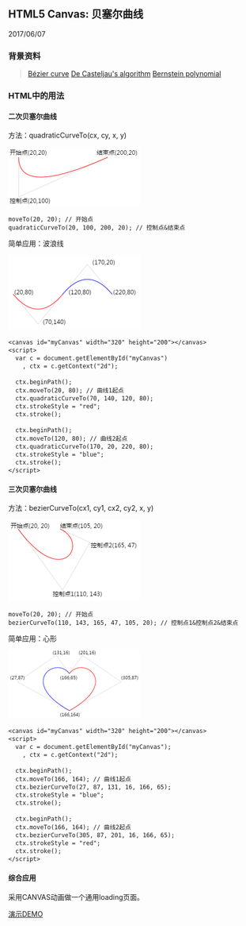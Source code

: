 ## HTML5 Canvas: 贝塞尔曲线

2017/06/07

### 背景资料

>[Bézier curve](https://en.wikipedia.org/wiki/B%C3%A9zier_curve) [De Casteljau's algorithm](https://en.wikipedia.org/wiki/De_Casteljau%27s_algorithm) [Bernstein polynomial](https://en.wikipedia.org/wiki/Bernstein_polynomial)

### HTML中的用法

#### 二次贝塞尔曲线

方法：quadraticCurveTo(cx, cy, x, y)

![quadraticCurve](./res/quadraticCurve.png)

    moveTo(20, 20); // 开始点
    quadraticCurveTo(20, 100, 200, 20); // 控制点&结束点

简单应用：波浪线

![wave](./res/wave.png)

    <canvas id="myCanvas" width="320" height="200"></canvas>
    <script>
      var c = document.getElementById("myCanvas")
        , ctx = c.getContext("2d");

      ctx.beginPath();
      ctx.moveTo(20, 80); // 曲线1起点
      ctx.quadraticCurveTo(70, 140, 120, 80);
      ctx.strokeStyle = "red";
      ctx.stroke();

      ctx.beginPath();
      ctx.moveTo(120, 80); // 曲线2起点
      ctx.quadraticCurveTo(170, 20, 220, 80);
      ctx.strokeStyle = "blue";
      ctx.stroke();
    </script>

#### 三次贝塞尔曲线

方法：bezierCurveTo(cx1, cy1, cx2, cy2, x, y)

![bezierCurve](./res/bezierCurve.png)

    moveTo(20, 20); // 开始点
    bezierCurveTo(110, 143, 165, 47, 105, 20); // 控制点1&控制点2&结束点

简单应用：心形

![heart](./res/heart.png)

    <canvas id="myCanvas" width="320" height="200"></canvas>
    <script>
      var c = document.getElementById("myCanvas");
        , ctx = c.getContext("2d");

      ctx.beginPath();
      ctx.moveTo(166, 164); // 曲线1起点
      ctx.bezierCurveTo(27, 87, 131, 16, 166, 65);
      ctx.strokeStyle = "blue";
      ctx.stroke();

      ctx.beginPath();
      ctx.moveTo(166, 164); // 曲线2起点
      ctx.bezierCurveTo(305, 87, 201, 16, 166, 65);
      ctx.strokeStyle = "red";
      ctx.stroke();
    </script>

#### 综合应用

采用CANVAS动画做一个通用loading页面。

[演示DEMO](./loading.html)
